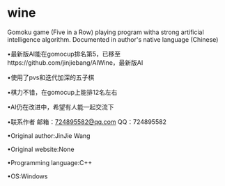 # wine
Gomoku game (Five in a Row) playing program witha strong artificial intelligence algorithm. Documented in author's native language (Chinese)

•最新版AI能在gomocup排名第5，已移至https://github.com/jinjiebang/AIWine，最新版AI

•使用了pvs和迭代加深的五子棋

•棋力不错，在gomocup上能排12名左右

•AI仍在改进中，希望有人能一起交流下

•联系作者 邮箱：724895582@qq.com QQ：724895582

•Original author:JinJie Wang

•Original website:None

•Programming language:C++

•OS:Windows



